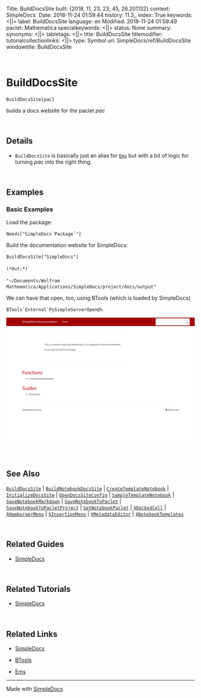 Title: BuildDocsSite
built: {2018, 11, 23, 23, 45, 26.201132}
context: SimpleDocs`
Date: 2018-11-24 01:59:44
history: 11.3,,
index: True
keywords: <||>
label: BuildDocsSite
language: en
Modified: 2018-11-24 01:59:49
paclet: Mathematica
specialkeywords: <||>
status: None
summary: 
synonyms: <||>
tabletags: <||>
title: BuildDocsSite
titlemodifier: 
tutorialcollectionlinks: <||>
type: Symbol
uri: SimpleDocs/ref/BuildDocsSite
windowtitle: BuildDocsSite

<a id="builddocssite" style="width:0;height:0;margin:0;padding:0;">&zwnj;</a>

# BuildDocsSite

    BuildDocsSite[pac]

builds a docs website for the paclet  *pac*

<a id="details" style="width:0;height:0;margin:0;padding:0;">&zwnj;</a>

## Details

* ```BuildDocsSite``` is basically just an alias for  [```Ems```](../ref/Ems.html) but with a bit of logic for turning  *pac* into the right thing.

<a id="examples" style="width:0;height:0;margin:0;padding:0;">&zwnj;</a>

## Examples

### Basic Examples

Load the package:

    Needs["SimpleDocs`Package`"]

Build the documentation website for SimpleDocs:

    BuildDocsSite["SimpleDocs"]

    (*Out:*)
    
    "~/Documents/Wolfram Mathematica/Applications/SimpleDocs/project/docs/output"

We can have that open, too, using BTools (which is loaded by SimpleDocs)

    BTools`External`PySimpleServerOpen@%

![builddocssite-2393383465378652495](../img/builddocssite-2393383465378652495.png)

<a id="see-also" style="width:0;height:0;margin:0;padding:0;">&zwnj;</a>

## See Also

[```BuildDocsSite```](../ref/BuildDocsSite.html) |  [```BuildNotebookDocsSite```](../ref/BuildNotebookDocsSite.html) |  [```CreateTemplateNotebook```](../ref/CreateTemplateNotebook.html) |  [```InitializeDocsSite```](../ref/InitializeDocsSite.html) |  [```OpenDocsSiteConfig```](../ref/OpenDocsSiteConfig.html) |  [```SampleTemplateNotebook```](../ref/SampleTemplateNotebook.html) |  [```SaveNotebookMarkdown```](../ref/SaveNotebookMarkdown.html) |  [```SaveNotebookToPaclet```](../ref/SaveNotebookToPaclet.html) |  [```SaveNotebookToPacletProject```](../ref/SaveNotebookToPacletProject.html) |  [```SetNotebookPaclet```](../ref/SetNotebookPaclet.html) |  [```$DockedCell```](../ref/%24DockedCell.html) |  [```$HamburgerMenu```](../ref/%24HamburgerMenu.html) |  [```$InsertionMenu```](../ref/%24InsertionMenu.html) |  [```$MetadataEditor```](../ref/%24MetadataEditor.html) |  [```$NotebookTemplates```](../ref/%24NotebookTemplates.html)

<a id="related-guides" style="width:0;height:0;margin:0;padding:0;">&zwnj;</a>

## Related Guides

* [SimpleDocs](../guide/SimpleDocs.html)

<a id="related-tutorials" style="width:0;height:0;margin:0;padding:0;">&zwnj;</a>

## Related Tutorials

* [SimpleDocs](../tutorial/SimpleDocs.html)

<a id="related-links" style="width:0;height:0;margin:0;padding:0;">&zwnj;</a>

## Related Links

* [SimpleDocs](https://github.com/b3m2a1/SimpleDocs)

* [BTools](https://github.com/b3m2a1/mathematica-BTools)

* [Ems](https://github.com/b3m2a1/Ems)

---

Made with  [SimpleDocs](https://github.com/b3m2a1/SimpleDocs)